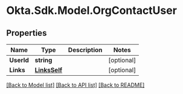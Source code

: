 # Okta.Sdk.Model.OrgContactUser

## Properties

Name | Type | Description | Notes
------------ | ------------- | ------------- | -------------
**UserId** | **string** |  | [optional] 
**Links** | [**LinksSelf**](LinksSelf.md) |  | [optional] 

[[Back to Model list]](../README.md#documentation-for-models) [[Back to API list]](../README.md#documentation-for-api-endpoints) [[Back to README]](../README.md)

